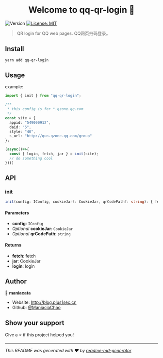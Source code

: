 <h1 align="center">Welcome to qq-qr-login 👋</h1>
<p>
  <img alt="Version" src="https://img.shields.io/badge/version-1.0.0-blue.svg?cacheSeconds=2592000" />
  <a href="#" target="_blank">
    <img alt="License: MIT" src="https://img.shields.io/badge/License-MIT-yellow.svg" />
  </a>
</p>

> QR login for QQ web pages. QQ网页扫码登录。

## Install

```sh
yarn add qq-qr-login 
```

## Usage

example:

```typescript
import { init } from "qq-qr-login";

/**
 * this config is for *.qzone.qq.com
 */
const site = {
  appid: "549000912",
  daid: "5",
  style: "40",
  s_url: "http://qun.qzone.qq.com/group"
};

(async()=>{
  const { login, fetch, jar } = init(site);
  // do something cool
})()
```

## API

### init


```typescript
init(config: IConfig, cookieJar?: CookieJar, qrCodePath?: string): { fetch: fetch; jar: CookieJar; login: login }
```
#### Parameters

* **config**: `IConfig`
* *Optional* **cookieJar**: `CookieJar`
* *Optional* **qrCodePath**: `string`

#### Returns

* **fetch**: fetch
* **jar**: CookieJar
* **login**: login


## Author

👤 **maniacata**

* Website: http://blog.plus1sec.cn
* Github: [@ManiaciaChao](https://github.com/ManiaciaChao)

## Show your support

Give a ⭐️ if this project helped you!

***
_This README was generated with ❤️ by [readme-md-generator](https://github.com/kefranabg/readme-md-generator)_